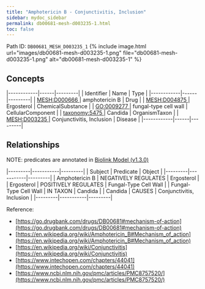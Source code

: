 ```yaml
---
title: "Amphotericin B - Conjunctivitis, Inclusion"
sidebar: mydoc_sidebar
permalink: db00681-mesh-d003235-1.html
toc: false 
---
```



Path ID: `DB00681_MESH_D003235_1`
{% include image.html url="images/db00681-mesh-d003235-1.png" file="db00681-mesh-d003235-1.png" alt="db00681-mesh-d003235-1" %}

## Concepts

|------------|------|---------|
| Identifier | Name | Type    |
|------------|------|---------|
| <a href="https://identifiers.org/MESH:D000666">MESH:D000666 </a> | amphotericin B | Drug |
| <a href="https://identifiers.org/MESH:D004875">MESH:D004875 </a> | Ergosterol | ChemicalSubstance |
| <a href="https://identifiers.org/GO:0009277">GO:0009277 </a> | fungal-type cell wall | CellularComponent |
| <a href="https://identifiers.org/taxonomy:5475">taxonomy:5475 </a> | Candida | OrganismTaxon |
| <a href="https://identifiers.org/MESH:D003235">MESH:D003235 </a> | Conjunctivitis, Inclusion | Disease |
|------------|------|---------|

## Relationships


NOTE: predicates are annotated in <a href="https://github.com/biolink/biolink-model/releases/tag/v1.3.0">Biolink Model (v1.3.0)</a>

|---------|-----------|---------|
| Subject | Predicate | Object  |
|---------|-----------|---------|
| Amphotericin B | NEGATIVELY REGULATES | Ergosterol |
| Ergosterol | POSITIVELY REGULATES | Fungal-Type Cell Wall |
| Fungal-Type Cell Wall | IN TAXON | Candida |
| Candida | CAUSES | Conjunctivitis, Inclusion |
|---------|-----------|---------|

Reference: 
  - [https://go.drugbank.com/drugs/DB00681#mechanism-of-action](https://go.drugbank.com/drugs/DB00681#mechanism-of-action)
  - [https://en.wikipedia.org/wiki/Amphotericin_B#Mechanism_of_action](https://en.wikipedia.org/wiki/Amphotericin_B#Mechanism_of_action)
  - [https://en.wikipedia.org/wiki/Conjunctivitis](https://en.wikipedia.org/wiki/Conjunctivitis)
  - [https://www.intechopen.com/chapters/44041](https://www.intechopen.com/chapters/44041)
  - [https://www.ncbi.nlm.nih.gov/pmc/articles/PMC8757520/](https://www.ncbi.nlm.nih.gov/pmc/articles/PMC8757520/)
